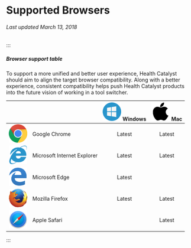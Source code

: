# Supported Browsers

###### Last updated March 13, 2018

:::

##### Browser support table

To support a more unified and better user experience, Health Catalyst should aim to align the target browser compatibility. Along with a better experience, consistent compatibility helps push Health Catalyst products into the future vision of working in a tool switcher.

|                                                                                          |                             | <img src="./assets/windows.png" alt="Windows" style="width: 50px;"/> **Windows** | <img src="./assets/mac.png" alt="Mac" style="width: 50px;"/> **Mac** |
| ---------------------------------------------------------------------------------------: | :-------------------------- | :------------------------------------------------------------------------------: | :------------------------------------------------------------------: |
|                       <img src="./assets/chrome.png" alt="Chrome" style="width: 50px;"/> | Google Chrome               |                                      Latest                                      |                                Latest                                |
| <img src="./assets/internet-explorer.png" alt="Internet Explorer" style="width: 50px;"/> | Microsoft Internet Explorer |                                      Latest                                      |                                Latest                                |
|                           <img src="./assets/edge.png" alt="Edge" style="width: 50px;"/> | Microsoft Edge              |                                      Latest                                      |                                                                      |
|                     <img src="./assets/firefox.png" alt="FireFox" style="width: 50px;"/> | Mozilla Firefox             |                                      Latest                                      |                                Latest                                |
|                       <img src="./assets/safari.png" alt="Safari" style="width: 50px;"/> | Apple Safari                |                                                                                  |                                Latest                                |

:::
